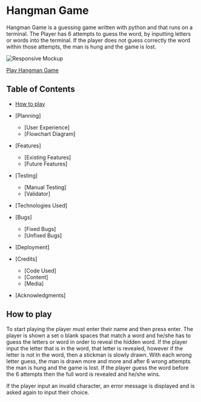 # Hangman Game

Hangman Game is a guessing game written with python and that runs on a terminal. The Player has 6 attempts to guess the word, by inputting letters or words into the terminal. If the player does not guess correctly the word within those attempts, the man is hung and the game is lost. 

![Responsive Mockup]()

[Play Hangman Game]()

## Table of Contents 

* [How to play](#how-to-play)

* [Planning]
    * [User Experience]
    * [Flowchart Diagram]

* [Features]
    * [Existing Features]
    * [Future Features]

* [Testing]
    * [Manual Testing]
    * [Validator]

* [Technologies Used]

* [Bugs]
    * [Fixed Bugs]
    * [Unfixed Bugs]

* [Deployment]

* [Credits]
    * [Code Used]
    * [Content]
    * [Media]

* [Acknowledgments]

## How to play 

To start playing the player must enter their name and then press enter. 
The player is shown a set o blank spaces that match a word and he/she has to guess the letters or word in order to reveal the hidden word. If the player input the letter that is in the word, that letter is revealed, however if the letter is not in the word, then a stickman is slowly drawn. With each wrong letter guess, the man is drawn more and more and after 6 wrong attempts the man is hung and the game is lost. If the player guess the word before the 6 attempts then the full word is revealed and he/she wins. 

If the player input an invalid character, an error message is displayed and is asked again to input their choice.






